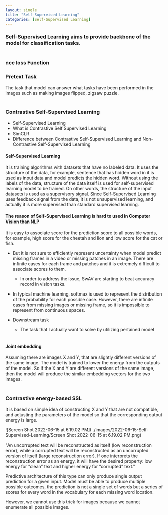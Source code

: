 ```yaml
---
layout: single
title: "Self-Supervised Learning"
categories: [Self-Supervised Learning]
---
```


### Self-Supervised Learning aims to provide backbone of the model for classification tasks.





### <br> nce loss Function





### Pretext Task

The task that model can answer what tasks have been performed in the images such as making images flipped, zigsaw puzzle.

### <br>Contrastive Self-Supervised Learning

- Self-Supervised Learning
- What is Contrastive Self Supervised Learning
- SimCLR
- Difference between Contrastive Self-Supervised Learning and Non-Contrastive Self-Supervised Learning



#### Self-Supervised Learning

It is training algorithms with datasets that have no labeled data. It uses the structure of the data, for example, sentence that has hidden word in it is used as input data and model predicts the hidden word. Without using the labels of the data, structure of the data itself is used for self-supervised learning model to be trained. On other words, the structure of the input datasets is used as a supervisory signal. Since Self-Supervised Learning uses feedback signal from the data, it is not unsupervised learning, and actually it is more supervised than standard supervised learning.



#### The reason of Self-Supervised Learning is hard to used in Computer Vision than NLP

It is easy to associate score for the prediction score to all possible words, for example, high score for the cheetah and lion and low score for the cat or fish.



- But it is not sure to efficiently represent uncertainty when model predict missing frames in a video or missing patches in an image. There are infinite cases for each frame and patches and it is extremely difficult to associate scores to them.
  - In order to address the issue, SwAV are starting to beat accuracy record in vision tasks.



- In typical machine learning, softmax is used to represent the distribution of the probability for each possible case. However, there are infinite cases from missing images or missing frame, so it is impossible to represent from continuous spaces.



- Downstream task
  - The task that I actually want to solve by utilizing pertained model



#### <br>Joint embedding

Assuming there are images X and Y, that are slightly different versions of the same image. The model is trained to lower the energy from the outputs of the model. So if the X and Y are different versions of the same image, then the model will produce the similar embedding vectors for the two images.

### <br>Contrastive energy-based SSL

It is based on simple idea of constructing X and Y that are not compatible, and adjusting the parameters of the model so that the corresponding output energy is large.



![Screen Shot 2022-06-15 at 6.19.02 PM](../images/2022-06-15-Self-Supervised-Learning/Screen Shot 2022-06-15 at 6.19.02 PM.png)

"An uncorrupted text will be reconstructed as itself (low reconstruction error), while a corrupted text will be reconstructed as an uncorrupted version of itself (large reconstruction error). If one interprets the reconstruction error as an energy, it will have the desired property: low energy for “clean” text and higher energy for “corrupted” text."





Predictive architecture of this type can only produce single output prediction for a given input. Model must be able to produce multiple possible outcomes, the prediction is not a single set of words but a series of scores for every word in the vocabulary for each missing word location.



However, we cannot use this trick for images because we cannot enumerate all possible images.
